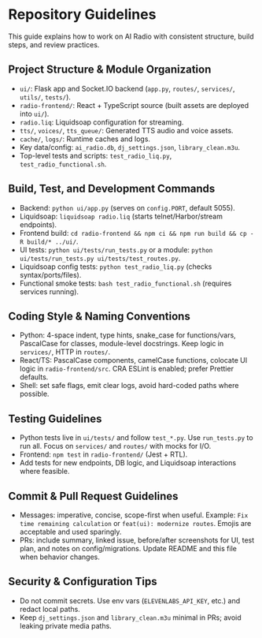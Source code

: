 # Repository Guidelines

This guide explains how to work on AI Radio with consistent structure, build steps, and review practices.

## Project Structure & Module Organization
- `ui/`: Flask app and Socket.IO backend (`app.py`, `routes/`, `services/`, `utils/`, `tests/`).
- `radio-frontend/`: React + TypeScript source (built assets are deployed into `ui/`).
- `radio.liq`: Liquidsoap configuration for streaming.
- `tts/`, `voices/`, `tts_queue/`: Generated TTS audio and voice assets.
- `cache/`, `logs/`: Runtime caches and logs.
- Key data/config: `ai_radio.db`, `dj_settings.json`, `library_clean.m3u`.
- Top-level tests and scripts: `test_radio_liq.py`, `test_radio_functional.sh`.

## Build, Test, and Development Commands
- Backend: `python ui/app.py` (serves on `config.PORT`, default 5055).
- Liquidsoap: `liquidsoap radio.liq` (starts telnet/Harbor/stream endpoints).
- Frontend build: `cd radio-frontend && npm ci && npm run build && cp -R build/* ../ui/`.
- UI tests: `python ui/tests/run_tests.py` or a module: `python ui/tests/run_tests.py ui/tests/test_routes.py`.
- Liquidsoap config tests: `python test_radio_liq.py` (checks syntax/ports/files).
- Functional smoke tests: `bash test_radio_functional.sh` (requires services running).

## Coding Style & Naming Conventions
- Python: 4-space indent, type hints, snake_case for functions/vars, PascalCase for classes, module-level docstrings. Keep logic in `services/`, HTTP in `routes/`.
- React/TS: PascalCase components, camelCase functions, colocate UI logic in `radio-frontend/src`. CRA ESLint is enabled; prefer Prettier defaults.
- Shell: set safe flags, emit clear logs, avoid hard-coded paths where possible.

## Testing Guidelines
- Python tests live in `ui/tests/` and follow `test_*.py`. Use `run_tests.py` to run all. Focus on `services/` and `routes/` with mocks for I/O.
- Frontend: `npm test` in `radio-frontend/` (Jest + RTL).
- Add tests for new endpoints, DB logic, and Liquidsoap interactions where feasible.

## Commit & Pull Request Guidelines
- Messages: imperative, concise, scope-first when useful. Example: `Fix time remaining calculation` or `feat(ui): modernize routes`. Emojis are acceptable and used sparingly.
- PRs: include summary, linked issue, before/after screenshots for UI, test plan, and notes on config/migrations. Update README and this file when behavior changes.

## Security & Configuration Tips
- Do not commit secrets. Use env vars (`ELEVENLABS_API_KEY`, etc.) and redact local paths.
- Keep `dj_settings.json` and `library_clean.m3u` minimal in PRs; avoid leaking private media paths.

